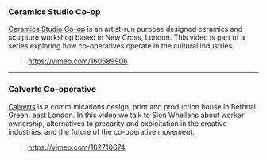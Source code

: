 <!-- 
Stories should be formatted as follows:

### Name of Cooperative
<BLANK LINE>
One paragraph of description
<BLANK LINE>
> Link to video on vimeo (i.e https://vimeo.com/156875935)
<BLANK LINE>

---

### Name of Cooperative
<BLANK LINE>
One paragraph of description
<BLANK LINE>
> Link to video on vimeo (i.e https://vimeo.com/156875935)
<BLANK LINE>

--------------------------   ADD STORIES BELOW ---------------------------
-->

### Ceramics Studio Co-op

[Ceramics Studio Co-op](http://www.ceramicsstudio.coop) is an artist-run purpose designed ceramics and sculpture workshop based in New Cross, London. This video is part of a series exploring how co-operatives operate in the cultural industries.  

> https://vimeo.com/160589906

---

### Calverts Co-operative

[Calverts](http://www.calverts.coop) is a communications design, print and production house in Bethnal Green, east London. In this video we talk to Sion Whellens about worker ownership, alternatives to precarity and exploitation in the creative industries, and the future of the co-operative movement. 

> https://vimeo.com/162710674
